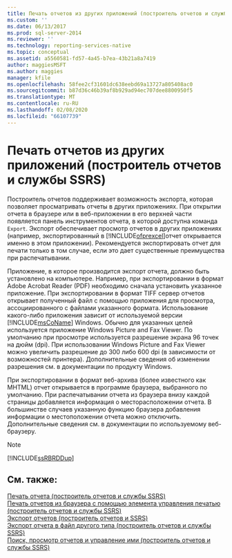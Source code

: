 ```yaml
---
title: Печать отчетов из других приложений (построитель отчетов и службы SSRS) | Документы Майкрософт
ms.custom: ''
ms.date: 06/13/2017
ms.prod: sql-server-2014
ms.reviewer: ''
ms.technology: reporting-services-native
ms.topic: conceptual
ms.assetid: a5560581-fd57-4a45-b7ea-43b21a8a7419
author: maggiesMSFT
ms.author: maggies
manager: kfile
ms.openlocfilehash: 58fee2cf31601dc638eebd69a13727a805408ac0
ms.sourcegitcommit: b87d36c46b39af8b929ad94ec707dee8800950f5
ms.translationtype: MT
ms.contentlocale: ru-RU
ms.lasthandoff: 02/08/2020
ms.locfileid: "66107739"
---
```

# <a name="print-reports-from-other-applications-report-builder-and-ssrs"></a>Печать отчетов из других приложений (построитель отчетов и службы SSRS)
  Построитель отчетов поддерживает возможность экспорта, которая позволяет просматривать отчеты в других приложениях. При открытии отчета в браузере или в веб-приложении в его верхней части появляется панель инструментов отчета, в которой доступна команда `Export`. Экспорт обеспечивает просмотр отчетов в других приложениях (например, экспортированный в [!INCLUDE[ofprexcel](../../includes/ofprexcel-md.md)]отчет открывается именно в этом приложении). Рекомендуется экспортировать отчет для печати только в том случае, если это дает существенные преимущества при распечатывании.  
  
 Приложение, в которое производится экспорт отчета, должно быть установлено на компьютере. Например, при экспортировании в формат Adobe Acrobat Reader (PDF) необходимо сначала установить указанное приложение. При экспортировании в формат TIFF сервер отчетов открывает полученный файл с помощью приложения для просмотра, ассоциированного с файлами указанного формата. Использование какого-либо приложения зависит от используемой версии [!INCLUDE[msCoName](../../includes/msconame-md.md)] Windows. Обычно для указанных целей используется приложение Windows Picture and Fax Viewer. По умолчанию при просмотре используется разрешение экрана 96 точек на дюйм (dpi). При использовании Windows Picture and Fax Viewer можно увеличить разрешение до 300 либо 600 dpi (в зависимости от возможностей принтера). Дополнительные сведения об изменении разрешения см. в документации по продукту Windows.  
  
 При экспортировании в формат веб-архива (более известного как MHTML) отчет открывается в программе браузера, выбранного по умолчанию. При распечатывании отчета из браузера внизу каждой страницы добавляется информация о месторасположении отчета. В большинстве случаев указанную функцию браузера добавления информации о местоположении отчета можно отключить. Дополнительные сведения см. в документации по используемому веб-браузеру.  
  
> [!NOTE]  
>  [!INCLUDE[ssRBRDDup](../../includes/ssrbrddup-md.md)]  
  
## <a name="see-also"></a>См. также:  
 [Печать отчета (построитель отчетов и службы SSRS)](print-a-report-report-builder-and-ssrs.md)   
 [Печать отчетов из браузера с помощью элемента управления печатью (построитель отчетов и службы SSRS)](print-reports-from-a-browser-with-the-print-control-report-builder-and-ssrs.md)   
 [Экспорт отчетов &#40;построитель отчетов и SSRS&#41;](export-reports-report-builder-and-ssrs.md)   
 [Экспорт отчета в файл другого типа (построитель отчетов и службы SSRS)](../export-a-report-as-another-file-type-report-builder-and-ssrs.md)   
 [Поиск, просмотр отчетов и управление ими (построитель отчетов и службы SSRS)](finding-viewing-and-managing-reports-report-builder-and-ssrs.md)  
  
  
